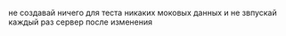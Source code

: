 не создавай ничего для теста никаких моковых данных
и не звпускай каждый раз сервер после изменения 
    
